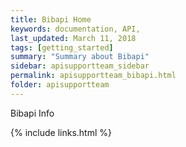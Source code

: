 ```yaml
---
title: Bibapi Home
keywords: documentation, API,
last_updated: March 11, 2018
tags: [getting_started]
summary: "Summary about Bibapi"
sidebar: apisupportteam_sidebar
permalink: apisupportteam_bibapi.html
folder: apisupportteam
---
```


Bibapi Info

{% include links.html %}
